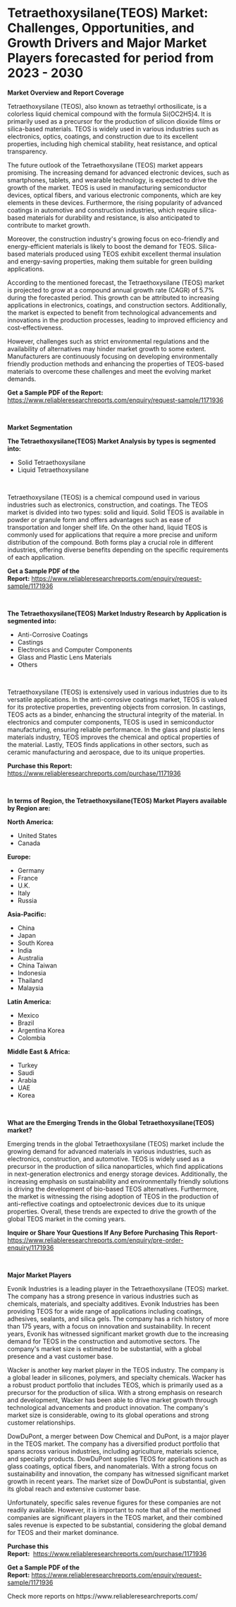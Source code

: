 <p><h1>Tetraethoxysilane(TEOS) Market: Challenges, Opportunities, and Growth Drivers and Major Market Players forecasted for period from 2023 - 2030</h1></p><p><strong>Market Overview and Report Coverage</strong></p>
<p><p>Tetraethoxysilane (TEOS), also known as tetraethyl orthosilicate, is a colorless liquid chemical compound with the formula Si(OC2H5)4. It is primarily used as a precursor for the production of silicon dioxide films or silica-based materials. TEOS is widely used in various industries such as electronics, optics, coatings, and construction due to its excellent properties, including high chemical stability, heat resistance, and optical transparency.</p><p>The future outlook of the Tetraethoxysilane (TEOS) market appears promising. The increasing demand for advanced electronic devices, such as smartphones, tablets, and wearable technology, is expected to drive the growth of the market. TEOS is used in manufacturing semiconductor devices, optical fibers, and various electronic components, which are key elements in these devices. Furthermore, the rising popularity of advanced coatings in automotive and construction industries, which require silica-based materials for durability and resistance, is also anticipated to contribute to market growth.</p><p>Moreover, the construction industry's growing focus on eco-friendly and energy-efficient materials is likely to boost the demand for TEOS. Silica-based materials produced using TEOS exhibit excellent thermal insulation and energy-saving properties, making them suitable for green building applications.</p><p>According to the mentioned forecast, the Tetraethoxysilane (TEOS) market is projected to grow at a compound annual growth rate (CAGR) of 5.7% during the forecasted period. This growth can be attributed to increasing applications in electronics, coatings, and construction sectors. Additionally, the market is expected to benefit from technological advancements and innovations in the production processes, leading to improved efficiency and cost-effectiveness.</p><p>However, challenges such as strict environmental regulations and the availability of alternatives may hinder market growth to some extent. Manufacturers are continuously focusing on developing environmentally friendly production methods and enhancing the properties of TEOS-based materials to overcome these challenges and meet the evolving market demands.</p></p>
<p><strong>Get a Sample PDF of the Report:</strong> <a href="https://www.reliableresearchreports.com/enquiry/request-sample/1171936">https://www.reliableresearchreports.com/enquiry/request-sample/1171936</a></p>
<p>&nbsp;</p>
<p><strong>Market Segmentation</strong></p>
<p><strong>The Tetraethoxysilane(TEOS) Market Analysis by types is segmented into:</strong></p>
<p><ul><li>Solid Tetraethoxysilane</li><li>Liquid Tetraethoxysilane</li></ul></p>
<p>&nbsp;</p>
<p><p>Tetraethoxysilane (TEOS) is a chemical compound used in various industries such as electronics, construction, and coatings. The TEOS market is divided into two types: solid and liquid. Solid TEOS is available in powder or granule form and offers advantages such as ease of transportation and longer shelf life. On the other hand, liquid TEOS is commonly used for applications that require a more precise and uniform distribution of the compound. Both forms play a crucial role in different industries, offering diverse benefits depending on the specific requirements of each application.</p></p>
<p><strong>Get a Sample PDF of the Report:</strong>&nbsp;<a href="https://www.reliableresearchreports.com/enquiry/request-sample/1171936">https://www.reliableresearchreports.com/enquiry/request-sample/1171936</a></p>
<p>&nbsp;</p>
<p><strong>The Tetraethoxysilane(TEOS) Market Industry Research by Application is segmented into:</strong></p>
<p><ul><li>Anti-Corrosive Coatings</li><li>Castings</li><li>Electronics and Computer Components</li><li>Glass and Plastic Lens Materials</li><li>Others</li></ul></p>
<p>&nbsp;</p>
<p><p>Tetraethoxysilane (TEOS) is extensively used in various industries due to its versatile applications. In the anti-corrosive coatings market, TEOS is valued for its protective properties, preventing objects from corrosion. In castings, TEOS acts as a binder, enhancing the structural integrity of the material. In electronics and computer components, TEOS is used in semiconductor manufacturing, ensuring reliable performance. In the glass and plastic lens materials industry, TEOS improves the chemical and optical properties of the material. Lastly, TEOS finds applications in other sectors, such as ceramic manufacturing and aerospace, due to its unique properties.</p></p>
<p><strong>Purchase this Report:</strong>&nbsp; <a href="https://www.reliableresearchreports.com/purchase/1171936">https://www.reliableresearchreports.com/purchase/1171936</a></p>
<p>&nbsp;</p>
<p><strong>In terms of Region, the Tetraethoxysilane(TEOS) Market Players available by Region are:</strong></p>
<p>
    <p> <strong> North America: </strong>
        <ul>
            <li>United States</li>
            <li>Canada</li>
        </ul>
        </p> 
    <p> <strong> Europe: </strong>
        <ul>
            <li>Germany</li>
            <li>France</li>
            <li>U.K.</li>
            <li>Italy</li>
            <li>Russia</li>
        </ul>
        </p> 
    <p> <strong> Asia-Pacific: </strong>
        <ul>
            <li>China</li>
            <li>Japan</li>
            <li>South Korea</li>
            <li>India</li>
            <li>Australia</li>
            <li>China Taiwan</li>
            <li>Indonesia</li>
            <li>Thailand</li>
            <li>Malaysia</li>
        </ul>
        </p> 
    <p> <strong> Latin America: </strong>
        <ul>
            <li>Mexico</li>
            <li>Brazil</li>
            <li>Argentina Korea</li>
            <li>Colombia</li>
        </ul>
        </p> 
    <p> <strong> Middle East & Africa: </strong>
        <ul>
            <li>Turkey</li>
            <li>Saudi</li>
            <li>Arabia</li>
            <li>UAE</li>
            <li>Korea</li>
        </ul>
    </p>
    </p>
<p>&nbsp;</p>
<p><strong>What are the Emerging Trends in the Global Tetraethoxysilane(TEOS) market?</strong></p>
<p><p>Emerging trends in the global Tetraethoxysilane (TEOS) market include the growing demand for advanced materials in various industries, such as electronics, construction, and automotive. TEOS is widely used as a precursor in the production of silica nanoparticles, which find applications in next-generation electronics and energy storage devices. Additionally, the increasing emphasis on sustainability and environmentally friendly solutions is driving the development of bio-based TEOS alternatives. Furthermore, the market is witnessing the rising adoption of TEOS in the production of anti-reflective coatings and optoelectronic devices due to its unique properties. Overall, these trends are expected to drive the growth of the global TEOS market in the coming years.</p></p>
<p><strong>Inquire or Share Your Questions If Any Before Purchasing This Report</strong>- <a href="https://www.reliableresearchreports.com/enquiry/pre-order-enquiry/1171936">https://www.reliableresearchreports.com/enquiry/pre-order-enquiry/1171936</a></p>
<p>&nbsp;</p>
<p><strong>Major Market Players</strong></p>
<p><p>Evonik Industries is a leading player in the Tetraethoxysilane (TEOS) market. The company has a strong presence in various industries such as chemicals, materials, and specialty additives. Evonik Industries has been providing TEOS for a wide range of applications including coatings, adhesives, sealants, and silica gels. The company has a rich history of more than 175 years, with a focus on innovation and sustainability. In recent years, Evonik has witnessed significant market growth due to the increasing demand for TEOS in the construction and automotive sectors. The company's market size is estimated to be substantial, with a global presence and a vast customer base.</p><p>Wacker is another key market player in the TEOS industry. The company is a global leader in silicones, polymers, and specialty chemicals. Wacker has a robust product portfolio that includes TEOS, which is primarily used as a precursor for the production of silica. With a strong emphasis on research and development, Wacker has been able to drive market growth through technological advancements and product innovation. The company's market size is considerable, owing to its global operations and strong customer relationships.</p><p>DowDuPont, a merger between Dow Chemical and DuPont, is a major player in the TEOS market. The company has a diversified product portfolio that spans across various industries, including agriculture, materials science, and specialty products. DowDuPont supplies TEOS for applications such as glass coatings, optical fibers, and nanomaterials. With a strong focus on sustainability and innovation, the company has witnessed significant market growth in recent years. The market size of DowDuPont is substantial, given its global reach and extensive customer base.</p><p>Unfortunately, specific sales revenue figures for these companies are not readily available. However, it is important to note that all of the mentioned companies are significant players in the TEOS market, and their combined sales revenue is expected to be substantial, considering the global demand for TEOS and their market dominance.</p></p>
<p><strong>Purchase this Report:</strong>&nbsp;&nbsp;<a href="https://www.reliableresearchreports.com/purchase/1171936">https://www.reliableresearchreports.com/purchase/1171936</a></p>
<p></p>
<p><strong>Get a Sample PDF of the Report:</strong>&nbsp;<a href="https://www.reliableresearchreports.com/enquiry/request-sample/1171936">https://www.reliableresearchreports.com/enquiry/request-sample/1171936</a></p>
<p>Check more reports on https://www.reliableresearchreports.com/</p>